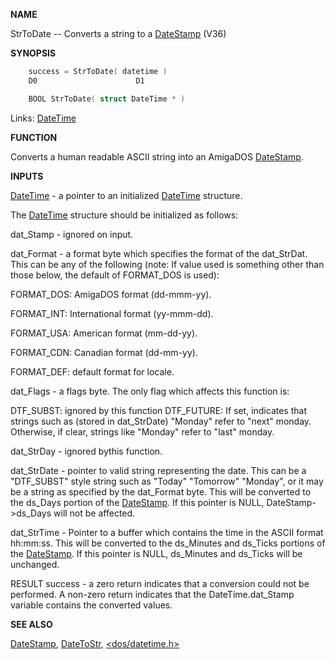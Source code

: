 
**NAME**

StrToDate -- Converts a string to a [DateStamp](_0068.md) (V36)

**SYNOPSIS**

```c
    success = StrToDate( datetime )
    D0                      D1

    BOOL StrToDate( struct DateTime * )

```
Links: [DateTime](_0060.md) 

**FUNCTION**

Converts a human readable ASCII string into an AmigaDOS
[DateStamp](_0068.md).

**INPUTS**

[DateTime](_0060.md) - a pointer to an initialized [DateTime](_0060.md) structure.

The [DateTime](_0060.md) structure should   be initialized as follows:

dat_Stamp  - ignored on input.

dat_Format - a format   byte which specifies the format of the
dat_StrDat.  This can   be any of the following (note:
If value used   is something other than those below,
the default of FORMAT_DOS is used):

FORMAT_DOS:       AmigaDOS format (dd-mmm-yy).

FORMAT_INT:       International format (yy-mmm-dd).

FORMAT_USA:       American format (mm-dd-yy).

FORMAT_CDN:       Canadian format (dd-mm-yy).

FORMAT_DEF:       default format for locale.

dat_Flags - a flags byte.  The only flag which affects this
function is:

DTF_SUBST:      ignored by this function
DTF_FUTURE:       If set, indicates that strings such
as (stored in dat_StrDate) &#034;Monday&#034;
refer to &#034;next&#034; monday. Otherwise,
if clear, strings like &#034;Monday&#034;
refer to &#034;last&#034; monday.

dat_StrDay - ignored bythis function.

dat_StrDate -   pointer to valid string representing the date.
This can be a &#034;DTF_SUBST&#034; style string such as
&#034;Today&#034; &#034;Tomorrow&#034; &#034;Monday&#034;, or it may be a string
as specified by the dat_Format byte.  This will be
converted to the ds_Days portion of the [DateStamp](_0068.md).
If this pointer is NULL, DateStamp-&#062;ds_Days will not
be affected.

dat_StrTime -   Pointer to a buffer which contains the time in
the ASCII format hh:mm:ss.  This will be converted
to the ds_Minutes and ds_Ticks portions of the
[DateStamp](_0068.md).  If this pointer is NULL, ds_Minutes and
ds_Ticks will be unchanged.

RESULT
success - a zero return indicates that a conversion could
not be performed. A non-zero return indicates that the
DateTime.dat_Stamp variable contains the converted
values.

**SEE ALSO**

[DateStamp](DateStamp.md), [DateToStr](DateToStr.md), [&#060;dos/datetime.h&#062;](_0060.md)
